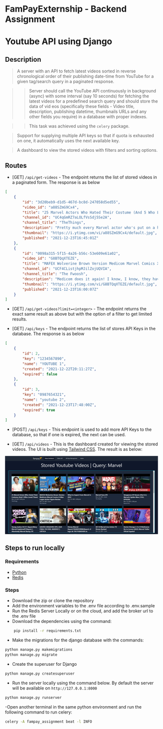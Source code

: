 # FamPayExternship - Backend Assignment

# Youtube API using Django

## Description
> A server with an API to fetch latest videos sorted in reverse chronological order of their publishing date-time from YouTube for a given tag/search query in a paginated response.

> > Server should call the YouTube API continuously in background (async) with some interval (say 10 seconds) for fetching the latest videos for a predefined search query and should store the data of vid eos (specifically these fields - Video title, description, publishing datetime, thumbnails URLs and any other fields you require) in a database with proper indexes. 

> >This task was achieved using the `celery` package.


> Support for supplying multiple API keys so that if quota is exhausted on one, it automatically uses the next available key.

> A dashboard to view the stored videos with filters and sorting options.

## Routes
- [GET] `/api/get-videos` - The endpoint returns the list of stored videos in a paginated form. The response is as below
```json
[
    {
        "id": "3d20beb9-d1d5-467d-bc8d-247058d5ed55",
        "video_id": "a88SZmG9Cx4",
        "title": "25 Marvel Actors Who Hated Their Costume (And 5 Who Loved Them)",
        "channel_id": "UC4qGmRZ7aLOLfVsSdj5Se2A",
        "channel_title": "TheThings",
        "description": "Pretty much every Marvel actor who's put on a hero or villain costume has had something to say about it. Usually terrible, horrible ...",
        "thumbnail": "https://i.ytimg.com/vi/a88SZmG9Cx4/default.jpg",
        "published": "2021-12-23T16:45:01Z"
    },
    {
        "id": "0098a315-5f15-4a26-b56c-53e609e61a02",
        "video_id": "G8BTQqXTEZE",
        "title": "MAFEX Wolverine Brown Version Medicom Marvel Comics X-Men Logan Action Figure Review",
        "channel_id": "UCF4CListjhpMJilZojUQVIA",
        "channel_title": "The Fwoosh",
        "description": "Medicom does it again! I know, I know, they have their issues every now and then, but this X-Men Brown Costume Wolverine is up ...",
        "thumbnail": "https://i.ytimg.com/vi/G8BTQqXTEZE/default.jpg",
        "published": "2021-12-23T16:00:07Z"
    }
]
```

- [GET] `/api/get-videos?limit=<integer>` - The endpoint returns the exact same result as above but with the option of a filter to get limited results.

- [GET] `/api/keys` - The endpoint returns the list of stores API Keys in the database. The response is as below
```json
[
    {
        "id": 2,
        "key": "1234567890",
        "name": "YOUTUBE 1",
        "created": "2021-12-22T20:11:27Z",
        "expired": false
    },
    {
        "id": 3,
        "key": "0987654321",
        "name": "youtube 2",
        "created": "2021-12-23T17:48:00Z",
        "expired": true
    }
]
```

- [POST] `/api/keys` - This endpoint is used to add more API Keys to the database, so that if one is expired, the next can be used.

- [GET] `/api/videos` - This is the dashboard created for viewing  the stored videos. The UI is built using [Tailwind CSS](https://tailwindcss.com/). The result is as below:
<img src='screenshots/dashboard.jpg' alt='Dashboard' width='1000' />

## Steps to run locally
### Requirements
- [Python](https://www.python.org/downloads/)
- [Redis](https://redis.io/download)

### Steps
- Download the zip or clone the repository
- Add the environment variables to the .env file according to .env.sample
- Run the Redis Server Locally or on the cloud, and add the broker url to the .env file
- Download the dependencies using the command:
```bash
    pip install -r requirements.txt
```
- Make the migrations for the django database with the commands:
```bash
python manage.py makemigrations
python manage.py migrate
```
- Create the superuser for Django
```bash
python manage.py createsuperuser
```
- Run the server locally using the command below. By default the server will be available on `http://127.0.0.1:8000`
```bash
python manage.py runserver
```
-Open another terminal in the same python environment and run the following command to run celery:
```bash
celery -A fampay_assignment beat -l INFO
```